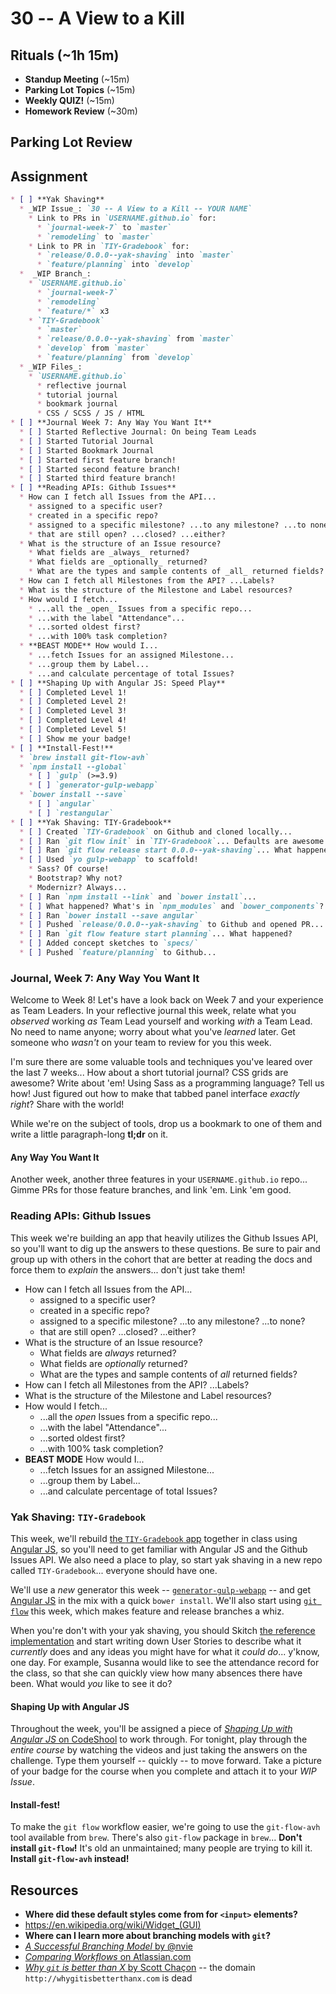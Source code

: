 # 30 -- A View to a Kill

## Rituals (~1h 15m)

* **Standup Meeting** (~15m)
* **Parking Lot Topics** (~15m)
* **Weekly QUIZ!** (~15m)
* **Homework Review** (~30m)

## Parking Lot Review

## Assignment

```markdown
* [ ] **Yak Shaving**
  * _WIP Issue_: `30 -- A View to a Kill -- YOUR NAME`
    * Link to PRs in `USERNAME.github.io` for:
      * `journal-week-7` to `master`
      * `remodeling` to `master`
    * Link to PR in `TIY-Gradebook` for:
      * `release/0.0.0--yak-shaving` into `master`
      * `feature/planning` into `develop`
  *  _WIP Branch_:
    * `USERNAME.github.io`
      * `journal-week-7`
      * `remodeling`
      * `feature/*` x3
    * `TIY-Gradebook`
      * `master`
      * `release/0.0.0--yak-shaving` from `master`
      * `develop` from `master`
      * `feature/planning` from `develop`
  * _WIP Files_:
    * `USERNAME.github.io`
      * reflective journal
      * tutorial journal
      * bookmark journal
      * CSS / SCSS / JS / HTML
* [ ] **Journal Week 7: Any Way You Want It**
  * [ ] Started Reflective Journal: On being Team Leads
  * [ ] Started Tutorial Journal
  * [ ] Started Bookmark Journal
  * [ ] Started first feature branch!
  * [ ] Started second feature branch!
  * [ ] Started third feature branch!
* [ ] **Reading APIs: Github Issues**
  * How can I fetch all Issues from the API...
    * assigned to a specific user?
    * created in a specific repo?
    * assigned to a specific milestone? ...to any milestone? ...to none?
    * that are still open? ...closed? ...either?
  * What is the structure of an Issue resource?
    * What fields are _always_ returned?
    * What fields are _optionally_ returned?
    * What are the types and sample contents of _all_ returned fields?
  * How can I fetch all Milestones from the API? ...Labels?
  * What is the structure of the Milestone and Label resources?
  * How would I fetch...
    * ...all the _open_ Issues from a specific repo...
    * ...with the label "Attendance"...
    * ...sorted oldest first?
    * ...with 100% task completion?
  * **BEAST MODE** How would I...
    * ...fetch Issues for an assigned Milestone...
    * ...group them by Label...
    * ...and calculate percentage of total Issues?
* [ ] **Shaping Up with Angular JS: Speed Play**
  * [ ] Completed Level 1!
  * [ ] Completed Level 2!
  * [ ] Completed Level 3!
  * [ ] Completed Level 4!
  * [ ] Completed Level 5!
  * [ ] Show me your badge!
* [ ] **Install-Fest!**
  * `brew install git-flow-avh`
  * `npm install --global`
    * [ ] `gulp` (>=3.9)
    * [ ] `generator-gulp-webapp`
  * `bower install --save`
    * [ ] `angular`
    * [ ] `restangular`
* [ ] **Yak Shaving: TIY-Gradebook**
  * [ ] Created `TIY-Gradebook` on Github and cloned locally...
  * [ ] Ran `git flow init` in `TIY-Gradebook`... Defaults are awesome.
  * [ ] Ran `git flow release start 0.0.0--yak-shaving`... What happened?
  * [ ] Used `yo gulp-webapp` to scaffold!
    * Sass? Of course!
    * Bootstrap? Why not?
    * Modernizr? Always...
  * [ ] Ran `npm install --link` and `bower install`...
  * [ ] What happened? What's in `npm_modules` and `bower_components`?
  * [ ] Ran `bower install --save angular`
  * [ ] Pushed `release/0.0.0--yak-shaving` to Github and opened PR...
  * [ ] Ran `git flow feature start planning`... What happened?
  * [ ] Added concept sketches to `specs/`
  * [ ] Pushed `feature/planning` to Github...
```

### Journal, Week 7: Any Way You Want It

Welcome to Week 8! Let's have a look back on Week 7 and your experience as Team Leaders. In your reflective journal this week, relate what you _observed_ working _as_ Team Lead yourself and working _with_ a Team Lead. No need to name anyone; worry about what you've _learned_ later. Get someone who _wasn't_ on your team to review for you this week.

I'm sure there are some valuable tools and techniques you've leared over the last 7 weeks... How about a short tutorial journal? CSS grids are awesome? Write about 'em! Using Sass as a programming language? Tell us how! Just figured out how to make that tabbed panel interface _exactly right_? Share with the world!

While we're on the subject of tools, drop us a bookmark to one of them and write a little paragraph-long **tl;dr** on it.

#### Any Way You Want It

Another week, another three features in your `USERNAME.github.io` repo... Gimme PRs for those feature branches, and link 'em. Link 'em good.

### Reading APIs: Github Issues

This week we're building an app that heavily utilizes the Github Issues API, so you'll want to dig up the answers to these questions. Be sure to pair and group up with others in the cohort that are better at reading the docs and force them to _explain_ the answers... don't just take them!

  * How can I fetch all Issues from the API...
    * assigned to a specific user?
    * created in a specific repo?
    * assigned to a specific milestone? ...to any milestone? ...to none?
    * that are still open? ...closed? ...either?
  * What is the structure of an Issue resource?
    * What fields are _always_ returned?
    * What fields are _optionally_ returned?
    * What are the types and sample contents of _all_ returned fields?
  * How can I fetch all Milestones from the API? ...Labels?
  * What is the structure of the Milestone and Label resources?
  * How would I fetch...
    * ...all the _open_ Issues from a specific repo...
    * ...with the label "Attendance"...
    * ...sorted oldest first?
    * ...with 100% task completion?
  * **BEAST MODE** How would I...
    * ...fetch Issues for an assigned Milestone...
    * ...group them by Label...
    * ...and calculate percentage of total Issues?

### Yak Shaving: `TIY-Gradebook`

This week, we'll rebuild [the `TIY-Gradebook` app](http://theironyard--orlando.github.io/TIY-Gradebook/) together in class using [Angular JS](http://angularjs.org), so you'll need to get familiar with Angular JS and the Github Issues API. We also need a place to play, so start yak shaving in a new repo called `TIY-Gradebook`... everyone should have one.

We'll use a _new_ generator this week -- [`generator-gulp-webapp`](https://github.com/yeoman/generator-gulp-webapp) -- and get [Angular JS](http://angularjs.org) in the mix with a quick `bower install`. We'll also start using [`git flow`](http://nvie.com/posts/a-successful-git-branching-model/) this week, which makes feature and release branches a whiz.

When you're don't with your yak shaving, you should Skitch [the reference implementation](http://theironyard--orlando.github.io/TIY-Gradebook/) and start writing down User Stories to describe what it _currently_ does and any ideas you might have for what it _could do_... y'know, one day. For example, Susanna would like to see the attendance record for the class, so that she can quickly view how many absences there have been. What would _you_ like to see it do?

#### Shaping Up with Angular JS

Throughout the week, you'll be assigned a piece of [_Shaping Up with Angular JS_ on CodeShool](https://www.codeschool.com/courses/shaping-up-with-angular-js) to work through. For tonight, play through the _entire course_ by watching the videos and just taking the answers on the challenge. Type them yourself -- quickly -- to move forward. Take a picture of your badge for the course when you complete and attach it to your _WIP Issue_.

#### Install-fest!

To make the `git flow` workflow easier, we're going to use the `git-flow-avh` tool available from `brew`. There's also `git-flow` package in `brew`... **Don't install `git-flow`!** It's old an unmaintained; many people are trying to kill it. **Install `git-flow-avh` instead!**

## Resources

* **Where did these default styles come from for `<input>` elements?**
 * https://en.wikipedia.org/wiki/Widget_(GUI)
* **Where can I learn more about branching models with `git`?**
 * [_A Successful Branching Model_ by @nvie](http://nvie.com/posts/a-successful-git-branching-model/)
 * [_Comparing Workflows_ on Atlassian.com](https://www.atlassian.com/git/tutorials/comparing-workflows)
 * [_Why `git` is better than X_ by Scott Chaçon](https://github.com/schacon/whygitisbetter) -- the domain `http://whygitisbetterthanx.com` is dead

